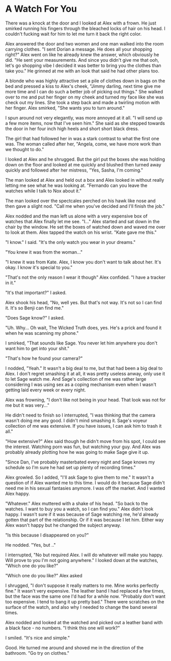 # A Watch For You

There was a knock at the door and I looked at Alex with a frown.  He just smirked running his fingers through the bleached locks of hair on his head.  I couldn't fucking wait for him to let me turn it back the right color.

Alex answered the door and two women and one man walked into the room carrying clothes.  "I sent Dorian a message.  He does all your shopping right?"  Alex went on like he already knew the answer, which obviously he did.  "He sent your measurements.  And since you didn't give me that ooh, let's go shopping vibe I decided it was better to bring you the clothes than take you."  He grinned at me with an look that said he had other plans too.

A blonde who was highly attractive set a pile of clothes down in bags on the bed and pressed a kiss to Alex's cheek, "Jimmy darling, next time give me more time and I can do such a better job of picking out things."  She walked over to me and put her finger on my cheek and turned my face like she was check out my lines.  She took a step back and made a twirling motion with her finger.  Alex smirked, "She wants you to turn around."

I spun around not very elegantly, was more annoyed at it all.  "I will send up a few more items, now that I've seen him."  She said as she stepped towards the door in her four inch high heels and short short black dress.  

The girl that had followed her in was a stark contrast to what the first one was.  The woman called after her, "Angela, come, we have more work than we thought to do."

I looked at Alex and he shrugged.  But the girl put the boxes she was holding down on the floor and looked at me quickly and blushed then turned away quickly and followed after her mistress, "Yes, Sasha, I'm coming."

The man looked at Alex and held out a box and Alex looked in without really letting me see what he was looking at.  "Fernando can you leave the watches while I talk to Nox about it."

The man looked over the spectcales perched on his hawk like nose and then gave a slight nod.  "Call me when you've decided and I'll finish the job."

Alex nodded and the man left us alone with a very expensive box of watches that Alex finally let me see.  "I..."  Alex started and sat down in the chair by the window.  He set the boxes of watched down and waved me over to look at them.  Alex tapped the watch on his wrist.  "Kate gave me this."

"I know."  I said.  "It's the only watch you wear in your dreams."

"You knew it was from the woman..."

"I knew it was from Kate.  Alex, I know you don't want to talk about her.  It's okay.  I know it's special to you."

"That's not the only reason I wear it though"  Alex confided.  "I have a tracker in it."

"It's that important?" I asked.

Alex shook his head, "No, well yes.  But that's not way.  It's not so I can find it.  It's so Benji can find me."

"Does Sage know?" I asked.

"Uh.  Why... Oh wait, The Wicked Truth does, yes.  He's a prick and found it when he was scanning my phone."

I smirked, "That sounds like Sage.  You never let him anywhere you don't want him to get into your shit."

"That's how he found your camera?"

I nodded, "Yeah."  It wasn't a big deal to me, but that had been a big deal to Alex.  I don't regret smashing it at all, it was pretty useless anway, only use it to let Sage watch me.  And Sage's collection of me was rather large considering I was using sex as a coping mechanism even when I wasn't getting laid every week or every night.  

Alex was frowning, "I don't like not being in your head.  That look was not for me but it was very..."

He didn't need to finish so I interrupted, "I was thinking that the camera wasn't doing me any good.  I didn't mind smashing it.  Sage's voyeur collection of me was extensive.  If you have issues, I can ask him to trash it all."

"How extensive?"  Alex said though he didn't move from his spot, I could see the interest.  Watching porn was fun, but watching your guy.  And Alex was probably already plotting how he was going to make Sage give it up.  

"Since Dan, I've probably masterbated every night and Sage knows my schedule so I'm sure he had set up plenty of recording times."

Alex growled.  So I added, "I'll ask Sage to give them to me."  It wasn't a question of if Alex wanted me to this time.  I would do it because Sage didn't need me in his sexual fantasies anymore.  I was off the market.  And I wanted Alex happy.

"Whatever."  Alex muttered with a shake of his head. "So back to the watches.  I want to buy you a watch, so I can find you."  Alex didn't look happy.  I wasn't sure if it was because of Sage watching me, he'd already gotten that part of the relationship.  Or if it was because I let him.  Either way Alex wasn't happy but he changed the subject anyway.

"Is this because I disappeared on you?"

He nodded.  "Yes, but .."

I interrupted, "No but required Alex.  I will do whatever will make you happy.  Will prove to you I'm not going anywhere."   I looked down at the watches, "Which one do you like?"

"Which one do you like?"  Alex asked

I shrugged, "I don't suppose it really matters to me.  Mine works perfectly fine."  It wasn't very expensive.  The leather band I had replaced a few times, but the face was the same one I'd had for a while now. "Probably don't want too expensive.  I tend to bang it up pretty bad."  There were scratches on the surface of the watch, and also why I needed to change the band several times.

Alex nodded and looked at the watched and picked out a leather band with a black face - no numbers.  "I think this one will work?"

I smiled.  "It's nice and simple."

Good.  He turned me around and shoved me in the direction of the bathroom.  "Go try on clothes."